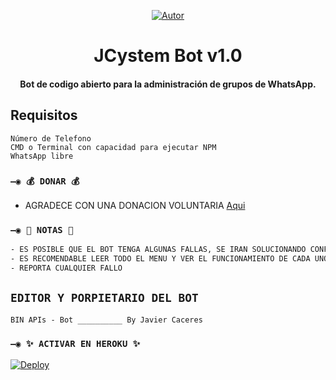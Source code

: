 <p align="center">
<a href="https://github.com/jcystem/"><img title="Autor" src="https://img.shields.io/badge/Autor-Javier-blue?style=for-the-badge&logo=github"></a>
</p>
 
</details>
<P align="center">


<h1 align="center"><b>JCystem Bot v1.0</b></h1>
<h4 align="center">Bot de codigo abierto para la administración de grupos de WhatsApp.</h4>


## Requisitos
``` 
Número de Telefono
CMD o Terminal con capacidad para ejecutar NPM
WhatsApp libre
```

### `—◉ 💰 DONAR 💰`
- AGRADECE CON UNA DONACION VOLUNTARIA [Aqui](https://www.paypal.me/srnovus/)


### `—◉ 📝 NOTAS 📝`
```bash
- ES POSIBLE QUE EL BOT TENGA ALGUNAS FALLAS, SE IRAN SOLUCIONANDO CONFORME SE VAYAN DETECTANDO
- ES RECOMENDABLE LEER TODO EL MENU Y VER EL FUNCIONAMIENTO DE CADA UNO DE LOS COMANDOS
- REPORTA CUALQUIER FALLO
```

## `EDITOR Y PORPIETARIO DEL BOT` 

`BIN APIs - Bot __________ By Javier Caceres`





### `—◉ ✨ ACTIVAR EN HEROKU ✨`
[![Deploy](https://www.herokucdn.com/deploy/button.svg)](https://heroku.com/deploy?template=https://github.com/jcystem/jcystem-bot/)


